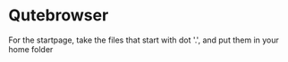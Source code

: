 # Qutebrowser

For the startpage, take the files that start with dot '.', and put them in your home folder
